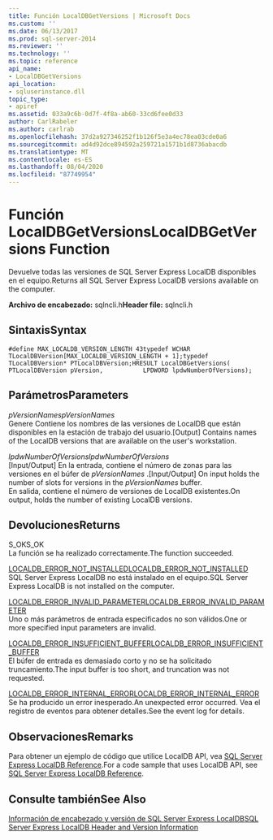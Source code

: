 ```yaml
---
title: Función LocalDBGetVersions | Microsoft Docs
ms.custom: ''
ms.date: 06/13/2017
ms.prod: sql-server-2014
ms.reviewer: ''
ms.technology: ''
ms.topic: reference
api_name:
- LocalDBGetVersions
api_location:
- sqluserinstance.dll
topic_type:
- apiref
ms.assetid: 033a9c6b-0d7f-4f8a-ab60-33cd6fee0d33
author: CarlRabeler
ms.author: carlrab
ms.openlocfilehash: 37d2a927346252f1b126f5e3a4ec78ea03cde0a6
ms.sourcegitcommit: ad4d92dce894592a259721a1571b1d8736abacdb
ms.translationtype: MT
ms.contentlocale: es-ES
ms.lasthandoff: 08/04/2020
ms.locfileid: "87749954"
---
```

# <a name="localdbgetversions-function"></a><span data-ttu-id="89759-102">Función LocalDBGetVersions</span><span class="sxs-lookup"><span data-stu-id="89759-102">LocalDBGetVersions Function</span></span>
  <span data-ttu-id="89759-103">Devuelve todas las versiones de SQL Server Express LocalDB disponibles en el equipo.</span><span class="sxs-lookup"><span data-stu-id="89759-103">Returns all SQL Server Express LocalDB versions available on the computer.</span></span>  
  
 <span data-ttu-id="89759-104">**Archivo de encabezado:** sqlncli.h</span><span class="sxs-lookup"><span data-stu-id="89759-104">**Header file:** sqlncli.h</span></span>  
  
## <a name="syntax"></a><span data-ttu-id="89759-105">Sintaxis</span><span class="sxs-lookup"><span data-stu-id="89759-105">Syntax</span></span>  
  
```  
#define MAX_LOCALDB_VERSION_LENGTH 43typedef WCHAR TLocalDBVersion[MAX_LOCALDB_VERSION_LENGTH + 1];typedef TLocalDBVersion* PTLocalDBVersion;HRESULT LocalDBGetVersions(           PTLocalDBVersion pVersion,           LPDWORD lpdwNumberOfVersions);  
```  
  
## <a name="parameters"></a><span data-ttu-id="89759-106">Parámetros</span><span class="sxs-lookup"><span data-stu-id="89759-106">Parameters</span></span>  
 <span data-ttu-id="89759-107">*pVersionNames*</span><span class="sxs-lookup"><span data-stu-id="89759-107">*pVersionNames*</span></span>  
 <span data-ttu-id="89759-108">Genere Contiene los nombres de las versiones de LocalDB que están disponibles en la estación de trabajo del usuario.</span><span class="sxs-lookup"><span data-stu-id="89759-108">[Output] Contains names of the LocalDB versions that are available on the user's workstation.</span></span>  
  
 <span data-ttu-id="89759-109">*lpdwNumberOfVersions*</span><span class="sxs-lookup"><span data-stu-id="89759-109">*lpdwNumberOfVersions*</span></span>  
 <span data-ttu-id="89759-110">[Input/Output] En la entrada, contiene el número de zonas para las versiones en el búfer de *pVersionNames* .</span><span class="sxs-lookup"><span data-stu-id="89759-110">[Input/Output] On input holds the number of slots for versions in the *pVersionNames* buffer.</span></span>   
<span data-ttu-id="89759-111">En salida, contiene el número de versiones de LocalDB existentes.</span><span class="sxs-lookup"><span data-stu-id="89759-111">On output, holds the number of existing LocalDB versions.</span></span>  
  
## <a name="returns"></a><span data-ttu-id="89759-112">Devoluciones</span><span class="sxs-lookup"><span data-stu-id="89759-112">Returns</span></span>  
 <span data-ttu-id="89759-113">S_OK</span><span class="sxs-lookup"><span data-stu-id="89759-113">S_OK</span></span>  
 <span data-ttu-id="89759-114">La función se ha realizado correctamente.</span><span class="sxs-lookup"><span data-stu-id="89759-114">The function succeeded.</span></span>  
  
 [<span data-ttu-id="89759-115">LOCALDB_ERROR_NOT_INSTALLED</span><span class="sxs-lookup"><span data-stu-id="89759-115">LOCALDB_ERROR_NOT_INSTALLED</span></span>](../express-localdb-error-messages/localdb-error-not-installed.md)  
 <span data-ttu-id="89759-116">SQL Server Express LocalDB no está instalado en el equipo.</span><span class="sxs-lookup"><span data-stu-id="89759-116">SQL Server Express LocalDB is not installed on the computer.</span></span>  
  
 [<span data-ttu-id="89759-117">LOCALDB_ERROR_INVALID_PARAMETER</span><span class="sxs-lookup"><span data-stu-id="89759-117">LOCALDB_ERROR_INVALID_PARAMETER</span></span>](../express-localdb-error-messages/localdb-error-invalid-parameter.md)  
 <span data-ttu-id="89759-118">Uno o más parámetros de entrada especificados no son válidos.</span><span class="sxs-lookup"><span data-stu-id="89759-118">One or more specified input parameters are invalid.</span></span>  
  
 [<span data-ttu-id="89759-119">LOCALDB_ERROR_INSUFFICIENT_BUFFER</span><span class="sxs-lookup"><span data-stu-id="89759-119">LOCALDB_ERROR_INSUFFICIENT_BUFFER</span></span>](../express-localdb-error-messages/localdb-error-insufficient-buffer.md)  
 <span data-ttu-id="89759-120">El búfer de entrada es demasiado corto y no se ha solicitado truncamiento.</span><span class="sxs-lookup"><span data-stu-id="89759-120">The input buffer is too short, and truncation was not requested.</span></span>  
  
 [<span data-ttu-id="89759-121">LOCALDB_ERROR_INTERNAL_ERROR</span><span class="sxs-lookup"><span data-stu-id="89759-121">LOCALDB_ERROR_INTERNAL_ERROR</span></span>](../express-localdb-error-messages/localdb-error-internal-error.md)  
 <span data-ttu-id="89759-122">Se ha producido un error inesperado.</span><span class="sxs-lookup"><span data-stu-id="89759-122">An unexpected error occurred.</span></span> <span data-ttu-id="89759-123">Vea el registro de eventos para obtener detalles.</span><span class="sxs-lookup"><span data-stu-id="89759-123">See the event log for details.</span></span>  
  
## <a name="remarks"></a><span data-ttu-id="89759-124">Observaciones</span><span class="sxs-lookup"><span data-stu-id="89759-124">Remarks</span></span>  
 <span data-ttu-id="89759-125">Para obtener un ejemplo de código que utilice LocalDB API, vea [SQL Server Express LocalDB Reference](../sql-server-express-localdb-reference.md).</span><span class="sxs-lookup"><span data-stu-id="89759-125">For a code sample that uses LocalDB API, see [SQL Server Express LocalDB Reference](../sql-server-express-localdb-reference.md).</span></span>  
  
## <a name="see-also"></a><span data-ttu-id="89759-126">Consulte también</span><span class="sxs-lookup"><span data-stu-id="89759-126">See Also</span></span>  
 [<span data-ttu-id="89759-127">Información de encabezado y versión de SQL Server Express LocalDB</span><span class="sxs-lookup"><span data-stu-id="89759-127">SQL Server Express LocalDB Header and Version Information</span></span>](sql-server-express-localdb-header-and-version-information.md)  
  
  
